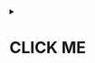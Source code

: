 <details>
<summary>

# CLICK ME
</summary>


<details> 
 <summary>
  ## ECPred Version 1.0 
 </summary>
  


## Dependencies

#### Java 8  

For Linux, you can install latest version of Java by running following commands from terminal:
```
sudo apt-get update
sudo apt-get install default-jre
sudo apt-get install default-jdk
```
For Mac, you can install latest version of Java by running following commands from terminal:
```
brew update
brew cask install java
```

#### g++ (any version)  

For Linux, you can install latest version of g++ by running following commands from terminal
```
sudo apt-get update
sudo apt-get install build-essential
```
For Mac, you can install g++ by running following command from terminal. <br />

 ```
 g++
 ```
 If you've already installed g++, the terminal prints this message, "no input files". <br />

## Download
```
ECPred.tar.gz
```
Above file (around 3 GB) should be downloaded from:

http://cansyl.metu.edu.tr/ECPred.html

## Installation

Extract the files using: <br />
```
tar -xvf ECPred.tar.gz  
```
After extraction the total size of the folder will be around 10 GB. <br />

Run runLinux.sh or runMac.sh from terminal according to your OS using one of these commands: <br />
```
./runLinux.sh 
```
or <br />
```
./runMac.sh
```
These bash scripts will install necessary libraries and tools.

## Usage

Run the following command on terminal to analyze the file "filename.fasta"  <br />
```
java -jar ECPred.jar filename.fasta
```
## Input

ECPred accepts one input fasta file which may contain up to 20 proteins.

## Output

"predictionResults_filename_Date-Time.tsv": <br />

A tsv file that contains the main, subfamily, sub-subfamily and substrate class predictions together with confidence scores for each prediction; alternatively, the output can be “non-enzyme” or “no prediction”.

## Data files

"ECNumberList.txt":  <br />

A text file containing the list of EC numbers that ECPred can predict.  <br />

"sample.fasta":  <br />

An example input fasta file.  <br />

"predictionResults_sample_20180712-154729.tsv":  <br />

An example output prediction file (for sample.fasta).

## License
ECPred: a tool for the prediction of enzymatic properties of protein sequences based on the EC Nomenclature
    Copyright (C) 2018 CanSyL

This program is free software: you can redistribute it and/or modify it under the terms of the GNU General Public License as published by the Free Software Foundation, either version 3 of the License, or (at your option) any later version.

This program is distributed in the hope that it will be useful, but WITHOUT ANY WARRANTY; without even the implied warranty of MERCHANTABILITY or FITNESS FOR A PARTICULAR PURPOSE. See the GNU General Public License for more details.

You should have received a copy of the GNU General Public License along with this program.  If not, see <http://www.gnu.org/licenses/>.

## Citation
If you find ECPred useful, please consider citing our publication:

Dalkiran, A., Rifaioglu, A. S., Martin, M. J., Cetin-Atalay, R., Atalay, V., & Doğan, T. (2018). ECPred: a tool for the prediction of the enzymatic functions of protein sequences based on the EC nomenclature. *BMC bioinformatics, 19*(1), 334. https://bmcbioinformatics.biomedcentral.com/articles/10.1186/s12859-018-2368-y

